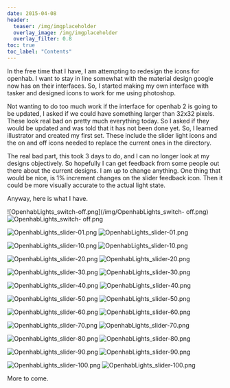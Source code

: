 ```yaml
---
date: 2015-04-08
header:
  teaser: /img/imgplaceholder
  overlay_image: /img/imgplaceholder
  overlay_filter: 0.8
toc: true
toc_label: "Contents"
--- 
```

In the free time that I have, I am attempting to redesign the icons for
openhab. I want to stay in line somewhat with the material design google now
has on their interfaces. So, I started making my own interface with tasker and
designed icons to work for me using photoshop.

Not wanting to do too much work if the interface for openhab 2 is going to be
updated, I asked if we could have something larger than 32x32 pixels. These
look real bad on pretty much everything today. So I asked if they would be
updated and was told that it has not been done yet. So, I learned illustrator
and created my first set. These include the slider light icons and the on and
off icons needed to replace the current ones in the directory.

The real bad part, this took 3 days to do, and I can no longer look at my
designs objectively. So hopefully I can get feedback from some people out
there about the current designs. I am up to change anything. One thing that
would be nice, is 1% increment changes on the slider feedback icon. Then it
could be more visually accurate to the actual light state.

Anyway, here is what I have.

![OpenhabLights_switch-off.png](/img/OpenhabLights_switch-
off.png) ![OpenhabLights_switch-
off.png](/img/OpenhabLights_switch-off.png)

![OpenhabLights_slider-01.png](/img/OpenhabLights_slider-01.png)
![OpenhabLights_slider-01.png](/img/OpenhabLights_slider-01.png)

![OpenhabLights_slider-10.png](/img/OpenhabLights_slider-10.png)
![OpenhabLights_slider-10.png](/img/OpenhabLights_slider-10.png)

![OpenhabLights_slider-20.png](/img/OpenhabLights_slider-20.png)
![OpenhabLights_slider-20.png](/img/OpenhabLights_slider-20.png)

![OpenhabLights_slider-30.png](/img/OpenhabLights_slider-30.png)
![OpenhabLights_slider-30.png](/img/OpenhabLights_slider-30.png)

![OpenhabLights_slider-40.png](/img/OpenhabLights_slider-40.png)
![OpenhabLights_slider-40.png](/img/OpenhabLights_slider-40.png)

![OpenhabLights_slider-50.png](/img/OpenhabLights_slider-50.png)
![OpenhabLights_slider-50.png](/img/OpenhabLights_slider-50.png)

![OpenhabLights_slider-60.png](/img/OpenhabLights_slider-60.png)
![OpenhabLights_slider-60.png](/img/OpenhabLights_slider-60.png)

![OpenhabLights_slider-70.png](/img/OpenhabLights_slider-70.png)
![OpenhabLights_slider-70.png](/img/OpenhabLights_slider-70.png)

![OpenhabLights_slider-80.png](/img/OpenhabLights_slider-80.png)
![OpenhabLights_slider-80.png](/img/OpenhabLights_slider-80.png)

![OpenhabLights_slider-90.png](/img/OpenhabLights_slider-90.png)
![OpenhabLights_slider-90.png](/img/OpenhabLights_slider-90.png)

![OpenhabLights_slider-100.png](/img/OpenhabLights_slider-100.png)
![OpenhabLights_slider-100.png](/img/OpenhabLights_slider-100.png)

  

More to come.

